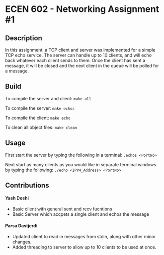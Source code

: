 # ECEN 602 - Networking Assignment #1
## Description
In this assignment, a TCP client and server was implemented for a simple TCP echo service.
The server can handle up to 10 clients, and will echo back whatever each client sends to them.
Once the client has sent a message, it will be closed and the next client in the queue will be
polled for a message.  

## Build
To compile the server and client:
``` make all ```

To compile the server:
``` make echos ```

To compile the client:
``` make echo ```

To clean all object files:
``` make clean ```

## Usage
First start the server by typing the following in a terminal:
``` .echos <PortNo> ```

Next start as many clients as you would like in separate terminal windows by typing the following:
```./echo <IPV4_Address> <PortNo>```


## Contributions
#### Yash Doshi
* Basic client with general sent and recv fucntions
* Basic Server which accpets a single client and echos the message

#### Parsa Dastjerdi
* Updated client to read in messages from stdin, along with other minor changes.
* Added threading to server to allow up to 10 clients to be used at once.